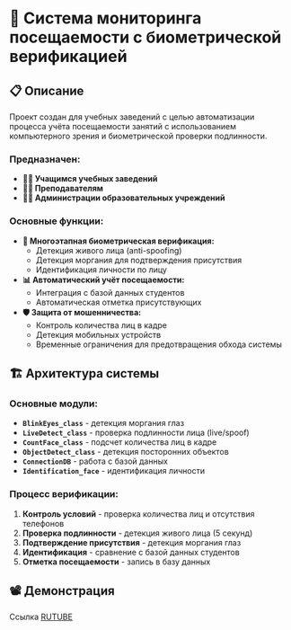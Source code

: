 # 🎯 Система мониторинга посещаемости с биометрической верификацией

## 📋 Описание

Проект создан для учебных заведений с целью автоматизации процесса учёта посещаемости занятий с использованием компьютерного зрения и биометрической проверки подлинности.

### Предназначен:
- **👨‍🎓 Учащимся учебных заведений**
- **👩‍🏫 Преподавателям** 
- **👨‍💼 Администрации образовательных учреждений**

### Основные функции:
- **🔐 Многоэтапная биометрическая верификация:**
  - Детекция живого лица (anti-spoofing)
  - Детекция моргания для подтверждения присутствия
  - Идентификация личности по лицу
- **📊 Автоматический учёт посещаемости:**
  - Интеграция с базой данных студентов
  - Автоматическая отметка присутствующих
- **🛡️ Защита от мошенничества:**
  - Контроль количества лиц в кадре
  - Детекция мобильных устройств
  - Временные ограничения для предотвращения обхода системы

## 🏗 Архитектура системы

### Основные модули:
- **`BlinkEyes_class`** - детекция моргания глаз
- **`LiveDetect_class`** - проверка подлинности лица (live/spoof)
- **`CountFace_class`** - подсчет количества лиц в кадре
- **`ObjectDetect_class`** - детекция посторонних объектов
- **`ConnectionDB`** - работа с базой данных
- **`Identification_face`** - идентификация личности

### Процесс верификации:
1. **Контроль условий** - проверка количества лиц и отсутствия телефонов
2. **Проверка подлинности** - детекция живого лица (5 секунд)
3. **Подтверждение присутствия** - детекция моргания глаз
4. **Идентификация** - сравнение с базой данных студентов
5. **Отметка посещаемости** - запись в базу данных

## 📽 Демонстрация

Ссылка [RUTUBE](https://rutube.ru/video/private/e3307d27d1d22618161f4fd9e7cd90f6/?p=FO04x0v-_gsP8_toHMbYQg)
